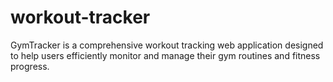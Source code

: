 # workout-tracker
 GymTracker is a comprehensive workout tracking web application designed to help users efficiently monitor and
 manage their gym routines and fitness progress.
